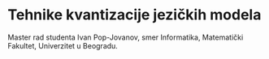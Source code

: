 # Tehnike kvantizacije jezičkih modela 

Master rad studenta Ivan Pop-Jovanov, smer Informatika, Matematički Fakultet, Univerzitet u Beogradu.
